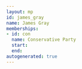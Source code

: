 ```yaml
---
layout: mp
id: james_gray
name: James Gray
memberships:
- id: con
  name: Conservative Party
  start: 
  end: 
autogenerated: true
---
```

